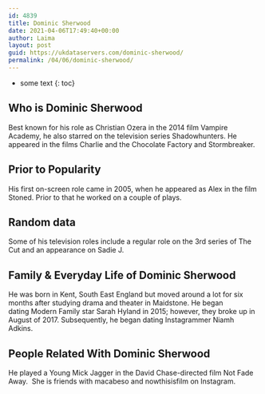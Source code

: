 ```yaml
---
id: 4839
title: Dominic Sherwood
date: 2021-04-06T17:49:40+00:00
author: Laima
layout: post
guid: https://ukdataservers.com/dominic-sherwood/
permalink: /04/06/dominic-sherwood/
---
```


* some text
{: toc}


## Who is Dominic Sherwood
                  
                  
                  
Best known for his role as Christian Ozera in the 2014 film Vampire Academy, he also starred on the television series Shadowhunters. He appeared in the films Charlie and the Chocolate Factory and Stormbreaker. 
                  
              
            
              
            
                
                
                
## Prior to Popularity
                  
                  
                  
His first on-screen role came in 2005, when he appeared as Alex in the film Stoned. Prior to that he worked on a couple of plays. 
                  
              
            
              
            
                
                
                
## Random data
                  
                  
                  
Some of his television roles include a regular role on the 3rd series of The Cut and an appearance on Sadie J. 
                  
              
            
              
            
                
                
                
## Family & Everyday Life of Dominic Sherwood
                  
                  
                  
He was born in Kent, South East England but moved around a lot for six months after studying drama and theater in Maidstone. He began dating Modern Family star Sarah Hyland in 2015; however, they broke up in August of 2017. Subsequently, he began dating Instagrammer Niamh Adkins.
                  
              
            
              
            
                
                
                
## People Related With Dominic Sherwood
                  
                  
                  
He played a Young Mick Jagger in the David Chase-directed film Not Fade Away.  She is friends with macabeso and nowthisisfilm on Instagram.
                  
              
            
              
            
                
              
            
              
              
            
            
              
            
          
          
          
